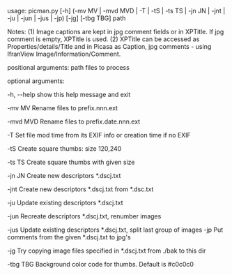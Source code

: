 usage: picman.py [-h]
                 (-mv MV | -mvd MVD | -T | -tS | -ts TS | -jn JN | -jnt | -ju | -jun | -jus | -jp)
                 [-jg] [-tbg TBG]
                 path

Notes: (1) Image captions are kept in jpg comment fields or in XPTitle. If jpg
comment is empty, XPTitle is used. (2) XPTitle can be accessed as
Properties/details/Title and in Picasa as Caption, jpg comments - using
IfranView Image/Information/Comment.

positional arguments:
  path        files to process

optional arguments:

  -h, --help  show this help message and exit
  
  -mv MV      Rename files to prefix.nnn.ext
  
  -mvd MVD    Rename files to prefix.date.nnn.ext
  
  -T          Set file mod time from its EXIF info or creation time if no EXIF
  
  -tS         Create square thumbs: size 120,240
  
  -ts TS      Create square thumbs with given size
  
  -jn JN      Create new descriptors *.dscj.txt
  
  -jnt        Create new descriptors *.dscj.txt from *.dsc.txt
  
  -ju         Update existing descriptors *.dscj.txt
  
  -jun        Recreate descriptors *.dscj.txt, renumber images
  
  -jus        Update existing descriptors *.dscj.txt, split last group of
              images
  -jp         Put comments from the given *.dscj.txt to jpg's
  
  -jg         Try copying image files specified in *.dscj.txt from ./bak to
              this dir
  
  -tbg TBG    Background color code for thumbs. Default is #c0c0c0
